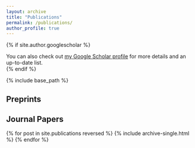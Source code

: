 ```yaml
---
layout: archive
title: "Publications"
permalink: /publications/
author_profile: true
---
```


{% if site.author.googlescholar %}
  <div class="wordwrap">You can also check out <a href="{{site.author.googlescholar}}">my Google Scholar profile</a> for more details and an up-to-date list.</div>
{% endif %}

{% include base_path %}


## Preprints



## Journal Papers

{% for post in site.publications reversed %}
  {% include archive-single.html %}
{% endfor %}


